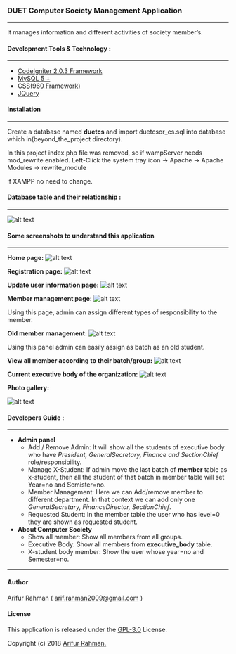 ### DUET Computer Society Management Application
---
It manages information and different activities of society member’s.

#### Development Tools & Technology :
---
* [CodeIgniter 2.0.3 Framework](https://www.codeigniter.com/)
* [MySQL 5 +](https://www.mysql.com/)
* [CSS(960 Framework)](http://960.gs/)
* [JQuery](https://jquery.com/)

#### Installation
---
Create a database named **duetcs** and import duetcsor_cs.sql into database which in(beyond_the_project directory).

In this project index.php file was removed, 
so if wampServer
needs mod_rewrite enabled.
Left-Click the system tray icon -> Apache -> Apache Modules -> rewrite_module

if XAMPP no need to change.

#### Database table and their relationship :
---
![alt text](https://i.imgur.com/aGhugq0.png "Database design")


#### Some screenshots to understand this application
---
**Home page:**
![alt text](https://i.imgur.com/99Bd8GA.png "Landing page")


**Registration page:**
![alt text](https://i.imgur.com/qsv2Gl2.png "Registration page")


**Update user information page:**
![alt text](https://i.imgur.com/43DpXk8.png "Update")


**Member management page:**
![alt text](https://i.imgur.com/knxKslf.png "Member selection")

Using this page, admin can assign different types of responsibility to the member.


**Old member management:**
![alt text](https://i.imgur.com/SKjkM1I.png "x-student")

Using this panel admin can easily assign as batch as an old student.


**View all member according to their batch/group:**
![alt text](https://i.imgur.com/sNuRbab.png "previous student group")


**Current executive body of the organization:**
![alt text](https://i.imgur.com/YIsYZqL.png "Current executive body")


**Photo gallery:**

![alt text](https://i.imgur.com/Z3FwoND.png "Photo gallery of different activities")


#### Developers Guide :
---
- **Admin panel**
    - Add / Remove Admin: It will show all the students of executive body who have *President, GeneralSecretary, Finance  and SectionChief* role/responsibility.
    - Manage X-Student: If admin move the last batch of **member** table as x-student, then all the student of that batch in member table will set Year=no and Semister=no.
    - Member Management: Here we can Add/remove member to different department. In that context we can add only one *GeneralSecretary, FinanceDirector, SectionChief*.
    - Requested Student: In the member table the user who has level=0 they are shown as requested student.
- **About Computer Society**
    - Show all member: Show all members from all groups.
    - Executive Body: Show all members from **executive_body** table.
    - X-student body member: Show the user whose year=no and Semester=no.

---
#### Author
Arifur Rahman ( arif.rahman2009@gmail.com )

#### License
This application is released under the [GPL-3.0](https://github.com/arif2009/DuetCs/blob/master/LICENSE) License.

Copyright (c) 2018 [Arifur Rahman.](https://arif2009.github.io/)
